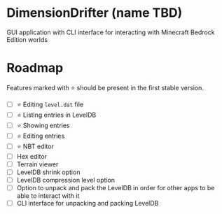 # DimensionDrifter (name TBD)
GUI application with CLI interface for interacting with Minecraft Bedrock Edition worlds

# Roadmap

Features marked with ⭐ should be present in the first stable version.

 - [ ] ⭐ Editing `level.dat` file
 - [ ] ⭐ Listing entries in LevelDB
 - [ ] ⭐ Showing entries
 - [ ] ⭐ Editing entries
 - [ ] ⭐ NBT editor
 - [ ] Hex editor
 - [ ] Terrain viewer
 - [ ] LevelDB shrink option
 - [ ] LevelDB compression level option
 - [ ] Option to unpack and pack the LevelDB in order for other apps to be able to interact with it
 - [ ] CLI interface for unpacking and packing LevelDB
